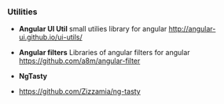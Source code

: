 ### Utilities

* **Angular UI Util** 
small utilies library for angular
http://angular-ui.github.io/ui-utils/

* **Angular filters**
Libraries of angular filters for angular
https://github.com/a8m/angular-filter

* **NgTasty**
* https://github.com/Zizzamia/ng-tasty